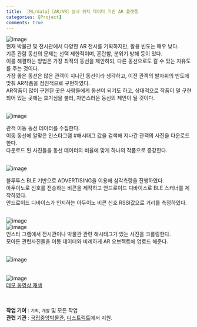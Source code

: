```yaml
---
title: ［ML/data］［AR/VR］실내 위치 데이터 기반 AR 플랫폼
categories: [Project]
comments: true
---
```


![image](https://user-images.githubusercontent.com/55519519/126910031-4a4e8cbd-6b06-4e6a-a29b-78bc906353d9.png)<br>
현재 박물관 및 전시관에서 다양한 AR 전시를 기획하지만, 활용 빈도는 매우 낮다.<br>
기존 관람 동선의 문제는 선택 제한적이며, 혼란함, 분위기 방해 등이 있다.<br>
이를 해결하는 방법은 가장 최적의 동선을 제안하되, 다른 동선으로도 갈 수 있는 자유도를 주는 것이다.<br>
가장 좋은 동선은 많은 관객이 지나간 동선이라 생각하고, 이전 관객의 발자취의 빈도에 맞춰 AR작품을 점진적으로 구현하였다.<br>
AR작품이 많이 구현된 곳은 사람들에게 동선이 되기도 하고, 상대적으로 작품이 덜 구현되어 있는 곳에는 호기심을 불러, 자연스러운 동선의 제안이 될 것이다. <br><br>

![image](https://user-images.githubusercontent.com/55519519/126910097-7ae6ed54-4846-4e04-b82b-5bb3832548f2.png)<br>

관객 이동 동선 데이터를 수집한다.<br>
이동 동선에 알맞은 인스타그램 #해시태그 값을 검색해 지나간 관객의 사진을 다운로드 한다.<br>
다운로드 된 사진들을 동선 데이터의 비율에 맞게 하나의 작품으로 증강한다.<br><br>


![image](https://user-images.githubusercontent.com/55519519/126910071-bf213289-74d9-4405-aba4-7fcf3621f0f4.png)<br>

블루투스 BLE 기반으로 ADVERTISING을 이용해 삼각측량을 진행하였다. <br>
아두이노로 신호를 전송하는 비콘을 제작하고 안드로이드 디바이스로 BLE 스캐너를 제작하였다.<br>
안드로이드 디바이스가 인지하는 아두이노 비콘 신호 RSSI값으로 거리를 측정하였다.<br><br>

![image](https://user-images.githubusercontent.com/55519519/126910118-a36a7030-df2c-4714-945d-0f1f7f60bf81.png)<br>
![image](https://user-images.githubusercontent.com/55519519/126910125-c624b567-1d2d-40d3-8e08-48ba95230bc9.png)<br>
인스타 그램에서 전시관이나 박물관 관련 해시태그가 있는 사진을 크롤링한다.<br>
모아둔 관련사진들을 이동 데이터와 비례하게 AR 오브젝트에 업로드 해준다.<br><br>


![image](https://user-images.githubusercontent.com/55519519/126910104-7a335b11-1a47-40a3-9524-b1d174f4cef1.png)<br><br><br>
![image](https://user-images.githubusercontent.com/55519519/126910314-d9b2854d-ea17-40da-a8f7-d6d49d9fff82.png)
<br>
[데모 동영상 재생]
<br><br><br>



<b>작업 기여</b> : `기획`, `개발` 및 모든 작업  <br>
<b>관련 기관</b> : [국립중앙박물관], [디스트릭트]에서 지원.<br>

[국립중앙박물관]:  https://www.museum.go.kr/site/main/home
[디스트릭트]:  http://www.dstrict.com/kr_about
[데모 동영상 재생]: https://drive.google.com/file/d/1MQfWMtCFVt1hlitIfkcAfMmlzjEm7Fn1/view?usp=sharing

